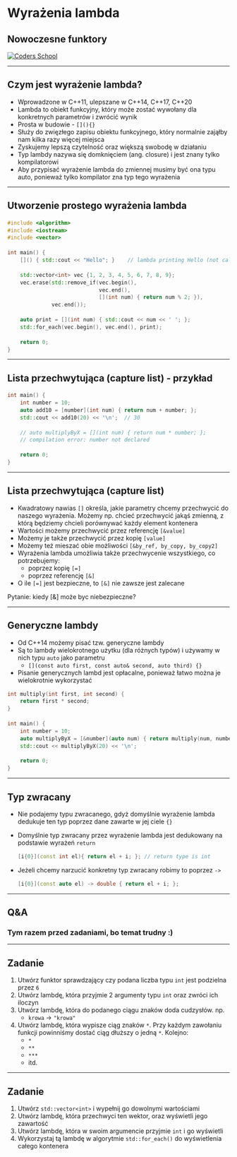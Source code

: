 <!-- .slide: data-background="#111111" -->

# Wyrażenia lambda

## Nowoczesne funktory

<a href="https://coders.school">
    <img width="500" data-src="../coders_school_logo.png" src="../coders_school_logo.png" alt="Coders School" class="plain">
</a>

___

## Czym jest wyrażenie lambda?

* Wprowadzone w C++11, ulepszane w C++14, C++17, C++20
* Lambda to obiekt funkcyjny, który może zostać wywołany dla konkretnych parametrów i zwrócić wynik
* Prosta w budowie - `[](){}`
* Służy do zwięzłego zapisu obiektu funkcyjnego, który normalnie zająłby nam kilka razy więcej miejsca
* Zyskujemy lepszą czytelność oraz większą swobodę w działaniu
* Typ lambdy nazywa się domknięciem (ang. closure) i jest znany tylko kompilatorowi
* Aby przypisać wyrażenie lambda do zmiennej musimy być ona typu auto, ponieważ tylko kompilator zna typ tego wyrażenia

___

## Utworzenie prostego wyrażenia lambda

```cpp
#include <algorithm>
#include <iostream>
#include <vector>

int main() {
    []() { std::cout << "Hello"; }    // lambda printing Hello (not called)

    std::vector<int> vec {1, 2, 3, 4, 5, 6, 7, 8, 9};
    vec.erase(std::remove_if(vec.begin(),
                             vec.end(),
                             [](int num) { return num % 2; }),
              vec.end());

    auto print = [](int num) { std::cout << num << ' '; };
    std::for_each(vec.begin(), vec.end(), print);

    return 0;
}
```

___

## Lista przechwytująca (capture list) - przykład

```cpp
int main() {
    int number = 10;
    auto add10 = [number](int num) { return num + number; };
    std::cout << add10(20) << '\n';  // 30

    // auto multiplyByX = [](int num) { return num * number; };
    // compilation error: number not declared

    return 0;
}
```

___

## Lista przechwytująca (capture list)

* Kwadratowy nawias `[]` określa, jakie parametry chcemy przechwycić do naszego wyrażenia. Możemy np. chcieć przechwycić jakąś zmienną, z którą będziemy chcieli porównywać każdy element kontenera
* Wartości możemy przechwycić przez referencję `[&value]`
* Możemy je także przechwycić przez kopię `[value]`
* Możemy też mieszać obie możliwości `[&by_ref, by_copy, by_copy2]`
* Wyrażenia lambda umożliwia także przechwycenie wszystkiego, co potrzebujemy:
  * poprzez kopię `[=]`
  * poprzez referencję `[&]`
* O ile `[=]` jest bezpieczne, to `[&]` nie zawsze jest zalecane

Pytanie: kiedy [&] może byc niebezpieczne?

___

## Generyczne lambdy

* Od C++14 możemy pisać tzw. generyczne lambdy
* Są to lambdy wielokrotnego użytku (dla różnych typów) i używamy w nich typu `auto` jako parametru
  * `[](const auto first, const auto& second, auto third) {}`
* Pisanie generycznych lambd jest opłacalne, ponieważ łatwo można je wielokrotnie wykorzystać

```cpp
int multiply(int first, int second) {
    return first * second;
}

int main() {
    int number = 10;
    auto multiplyByX = [&number](auto num) { return multiply(num, number); };
    std::cout << multiplyByX(20) << '\n';

    return 0;
}
```

___

## Typ zwracany

* Nie podajemy typu zwracanego, gdyż domyślnie wyrażenie lambda dedukuje ten typ poprzez dane zawarte w jej ciele `{}`
* Domyślnie typ zwracany przez wyrażenie lambda jest dedukowany na podstawie wyrażeń `return`

  ```cpp
  [i{0}](const int el){ return el + i; }; // return type is int
  ```

* Jeżeli chcemy narzucić konkretny typ zwracany robimy to poprzez `->`

  ```cpp
  [i{0}](const auto el) -> double { return el + i; };
  ```

___

## Q&A

### Tym razem przed zadaniami, bo temat trudny :)

___

## Zadanie

1. Utwórz funktor sprawdzający czy podana liczba typu `int` jest podzielna przez `6`
2. Utwórz lambdę, która przyjmie 2 argumenty typu `int` oraz zwróci ich iloczyn
3. Utwórz lambdę, która do podanego ciągu znaków doda cudzysłów. np.
   * `krowa` -> `"krowa"`
4. Utwórz lambdę, która wypisze ciąg znaków `*`. Przy każdym zawołaniu funkcji powinniśmy dostać ciąg dłuższy o jedną `*`. Kolejno:
   * `*`
   * `**`
   * `***`
   * itd.

___

## Zadanie

1. Utwórz `std::vector<int>` i wypełnij go dowolnymi wartościami
2. Utwórz lambdę, która przechwyci ten wektor, oraz wyświetli jego zawartość
3. Utwórz lambdę, która w swoim argumencie przyjmie `int` i go wyświetli
4. Wykorzystaj tą lambdę w algorytmie `std::for_each()` do wyświetlenia całego kontenera

